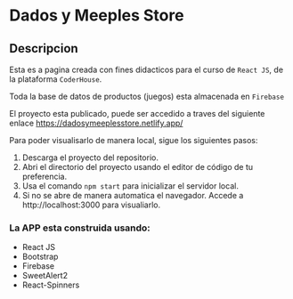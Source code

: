 # Dados y Meeples Store

## Descripcion

Esta es a pagina creada con fines didacticos para el curso de `React JS`, de la plataforma `CoderHouse`.

Toda la base de datos de productos (juegos) esta almacenada en `Firebase`

El proyecto esta publicado, puede ser accedido a traves del siguiente enlace https://dadosymeeplesstore.netlify.app/

Para poder visualisarlo de manera local, sigue los siguientes pasos:

1. Descarga el proyecto del repositorio.
2. Abri el directorio del proyecto usando el editor de código de tu preferencia.
3. Usa el comando `npm start` para inicializar el servidor local.
4. Si no se abre de manera automatica el navegador. Accede a http://localhost:3000 para visualiarlo.

### La APP esta construida usando:

- React JS
- Bootstrap
- Firebase
- SweetAlert2
- React-Spinners
